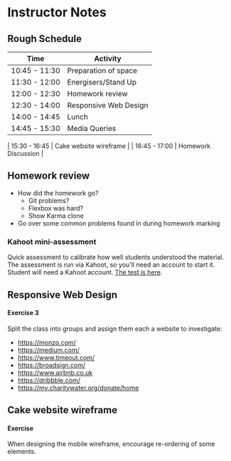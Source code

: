 # Instructor Notes

## Rough Schedule

| Time | Activity |
|------|----------|
| 10:45 - 11:30 | Preparation of space |
| 11:30 - 12:00 | Energisers/Stand Up |
| 12:00 - 12:30 | Homework review
| 12:30 - 14:00 | Responsive Web Design |
| 14:00 - 14:45 | Lunch |
| 14:45 - 15:30 | Media Queries |
<!-- TODO: Mobile first design?? -->
| 15:30 - 16:45 | Cake website wireframe |
| 16:45 - 17:00 | Homework Discussion |

## Homework review

- How did the homework go?
  - Git problems?
  - Flexbox was hard?
  - Show Karma clone <!-- TODO: Show student's work? Exemplary version? -->
- Go over some common problems found in during homework marking

### Kahoot mini-assessment

Quick assessment to calibrate how well students understood the material. The assessment is run via Kahoot, so you'll need an account to start it. Student will need a Kahoot account. [The test is here](https://create.kahoot.it/share/59e9f8bc-b69b-4a18-bfbd-cb74f7c5c9b8).

## Responsive Web Design

#### Exercise 3

Split the class into groups and assign them each a website to investigate:

- https://monzo.com/
- https://medium.com/
- https://www.timeout.com/ 
- https://broadsign.com/ 
- https://www.airbnb.co.uk 
- https://dribbble.com/
- https://my.charitywater.org/donate/home

## Cake website wireframe

#### Exercise

When designing the mobile wireframe, encourage re-ordering of some elements.
